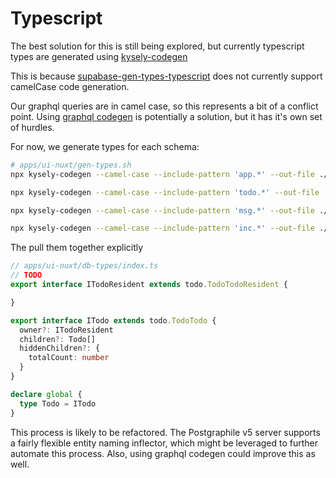 # Typescript
The best solution for this is still being explored, but currently typescript types are generated using [kysely-codegen](https://github.com/RobinBlomberg/kysely-codegen)

This is because [supabase-gen-types-typescript](https://supabase.com/docs/reference/cli/supabase-gen-types-typescript) does not currently support camelCase code generation.

Our graphql queries are in camel case, so this represents a bit of a conflict point.  Using [graphql codegen](https://the-guild.dev/graphql/codegen) is potentially a solution, but it has it's own set of hurdles.

For now, we generate types for each schema:
``` bash
# apps/ui-nuxt/gen-types.sh
npx kysely-codegen --camel-case --include-pattern 'app.*' --out-file ./db-types/db.app.d.ts

npx kysely-codegen --camel-case --include-pattern 'todo.*' --out-file ./db-types/db.todo.d.ts

npx kysely-codegen --camel-case --include-pattern 'msg.*' --out-file ./db-types/db.msg.d.ts

npx kysely-codegen --camel-case --include-pattern 'inc.*' --out-file ./db-types/db.inc.d.ts
```
The pull them together explicitly
``` ts
// apps/ui-nuxt/db-types/index.ts
// TODO
export interface ITodoResident extends todo.TodoTodoResident {

}

export interface ITodo extends todo.TodoTodo {
  owner?: ITodoResident
  children?: Todo[]
  hiddenChildren?: {
    totalCount: number
  }
}

declare global {
  type Todo = ITodo
}
```
This process is likely to be refactored.  The Postgraphile v5 server supports a fairly flexible entity naming inflector, which might be leveraged to further automate this process.  Also, using graphql codegen could improve this as well.